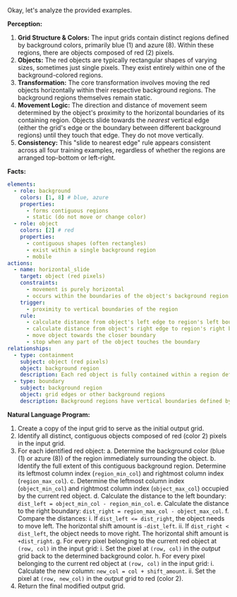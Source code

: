 Okay, let's analyze the provided examples.

**Perception:**

1.  **Grid Structure & Colors:** The input grids contain distinct regions defined by background colors, primarily blue (1) and azure (8). Within these regions, there are objects composed of red (2) pixels.
2.  **Objects:** The red objects are typically rectangular shapes of varying sizes, sometimes just single pixels. They exist entirely within one of the background-colored regions.
3.  **Transformation:** The core transformation involves moving the red objects horizontally within their respective background regions. The background regions themselves remain static.
4.  **Movement Logic:** The direction and distance of movement seem determined by the object's proximity to the horizontal boundaries of its containing region. Objects slide towards the *nearest* vertical edge (either the grid's edge or the boundary between different background regions) until they touch that edge. They do not move vertically.
5.  **Consistency:** This "slide to nearest edge" rule appears consistent across all four training examples, regardless of whether the regions are arranged top-bottom or left-right.

**Facts:**


```yaml
elements:
  - role: background
    colors: [1, 8] # blue, azure
    properties:
      - forms contiguous regions
      - static (do not move or change color)
  - role: object
    colors: [2] # red
    properties:
      - contiguous shapes (often rectangles)
      - exist within a single background region
      - mobile
actions:
  - name: horizontal_slide
    target: object (red pixels)
    constraints:
      - movement is purely horizontal
      - occurs within the boundaries of the object's background region
    trigger:
      - proximity to vertical boundaries of the region
    rule:
      - calculate distance from object's left edge to region's left boundary
      - calculate distance from object's right edge to region's right boundary
      - move object towards the closer boundary
      - stop when any part of the object touches the boundary
relationships:
  - type: containment
    subject: object (red pixels)
    object: background region
    description: Each red object is fully contained within a region defined by a single background color (blue or azure).
  - type: boundary
    subject: background region
    object: grid edges or other background regions
    description: Background regions have vertical boundaries defined by the grid edges or transitions to regions of a different background color.
```


**Natural Language Program:**

1.  Create a copy of the input grid to serve as the initial output grid.
2.  Identify all distinct, contiguous objects composed of red (color 2) pixels in the input grid.
3.  For each identified red object:
    a.  Determine the background color (blue (1) or azure (8)) of the region immediately surrounding the object.
    b.  Identify the full extent of this contiguous background region. Determine its leftmost column index (`region_min_col`) and rightmost column index (`region_max_col`).
    c.  Determine the leftmost column index (`object_min_col`) and rightmost column index (`object_max_col`) occupied by the current red object.
    d.  Calculate the distance to the left boundary: `dist_left = object_min_col - region_min_col`.
    e.  Calculate the distance to the right boundary: `dist_right = region_max_col - object_max_col`.
    f.  Compare the distances:
        i.  If `dist_left <= dist_right`, the object needs to move left. The horizontal shift amount is `-dist_left`.
        ii. If `dist_right < dist_left`, the object needs to move right. The horizontal shift amount is `+dist_right`.
    g.  For every pixel belonging to the current red object at `(row, col)` in the input grid:
        i.  Set the pixel at `(row, col)` in the *output* grid back to the determined background color.
    h.  For every pixel belonging to the current red object at `(row, col)` in the input grid:
        i.  Calculate the new column: `new_col = col + shift_amount`.
        ii. Set the pixel at `(row, new_col)` in the *output* grid to red (color 2).
4.  Return the final modified output grid.
